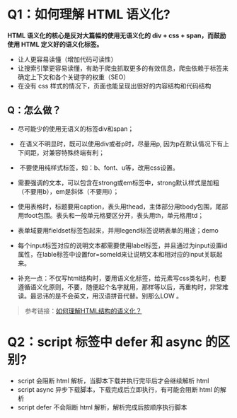 # Q1：如何理解 HTML 语义化?

**HTML 语义化的核心是反对大篇幅的使用无语义化的 div + css + span，而鼓励使用 HTML 定义好的语义化标签。**

- 让人更容易读懂（增加代码可读性）
- 让搜索引擎更容易读懂，有助于爬虫抓取更多的有效信息，爬虫依赖于标签来确定上下文和各个关键字的权重（SEO）
- 在没有 css 样式的情况下，页面也能呈现出很好的内容结构和代码结构

## Q：怎么做？

- 尽可能少的使用无语义的标签div和span；

-  在语义不明显时，既可以使用div或者p时，尽量用p, 因为p在默认情况下有上下间距，对兼容特殊终端有利；

-  不要使用纯样式标签，如：b、font、u等，改用css设置。

-  需要强调的文本，可以包含在strong或em标签中，strong默认样式是加粗（不要用b），em是斜体（不要用i）；

-  使用表格时，标题要用caption，表头用thead，主体部分用tbody包围，尾部用tfoot包围。表头和一般单元格要区分开，表头用th，单元格用td；

- 表单域要用fieldset标签包起来，并用legend标签说明表单的用途；demo

- 每个input标签对应的说明文本都需要使用label标签，并且通过为input设置id属性，在lable标签中设置for=someld来让说明文本和相对应的input关联起来。

- 补充一点：不仅写html结构时，要用语义化标签，给元素写css类名时，也要遵循语义化原则，不要，随便起个名字就用，那样等以后，再重构时，非常难读。最忌讳的是不会英文，用汉语拼音代替。别那么LOW 。

> 参考链接：[如何理解HTML结构的语义化？](https://www.jianshu.com/p/6bc1fc059b51)

# Q2：script 标签中 defer 和 async 的区别?

- script 会阻断 html 解析，当脚本下载并执行完毕后才会继续解析 html
- script async 异步下载脚本，下载完成后立即执行，有可能会阻断 html 的解析
- script defer 不会阻断 html 解析，解析完成后按顺序执行脚本
